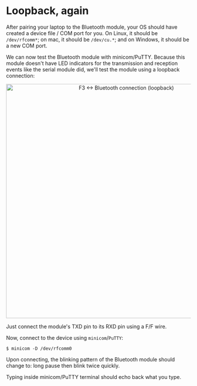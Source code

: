 # Loopback, again

After pairing your laptop to the Bluetooth module, your OS should have created a device file / COM
port for you. On Linux, it should be `/dev/rfcomm*`; on mac, it should be `/dev/cu.*`; and on
Windows, it should be a new COM port.

We can now test the Bluetooth module with minicom/PuTTY. Because this module doesn't have LED
indicators for the transmission and reception events like the serial module did, we'll test the
module using a loopback connection:

<p align="center">
<img height=640 title="F3 <-> Bluetooth connection (loopback)" src="../assets/f3-bluetooth-loopback.png">
</p>

Just connect the module's TXD pin to its RXD pin using a F/F wire.

Now, connect to the device using `minicom`/`PuTTY`:

``` console
$ minicom -D /dev/rfcomm0
```

Upon connecting, the blinking pattern of the Bluetooth module should change to: long pause then
blink twice quickly.

Typing inside minicom/PuTTY terminal should echo back what you type.
